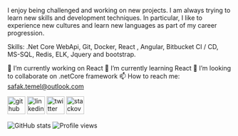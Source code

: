 I enjoy being challenged and working on new projects. I am always trying to learn new skills and development techniques. In particular, I like to experience new cultures and learn new languages as part of my career progression.

Skills: .Net Core WebApi, Git, Docker, React , Angular, Bitbucket CI / CD, MS-SQL, Redis, ELK, Jquery and bootstrap.

🔭 I’m currently working on React 🌱 I’m currently learning React 👯 I’m looking to collaborate on .netCore framework 📫 How to reach me: safak.temel@outlook.com 

[<img src='https://cdn.jsdelivr.net/npm/simple-icons@3.0.1/icons/github.svg' alt='github' height='40'>](https://github.com/satem02)  [<img src='https://cdn.jsdelivr.net/npm/simple-icons@3.0.1/icons/linkedin.svg' alt='linkedin' height='40'>](https://www.linkedin.com/in/satem/)  [<img src='https://cdn.jsdelivr.net/npm/simple-icons@3.0.1/icons/twitter.svg' alt='twitter' height='40'>](https://twitter.com/satem02)  [<img src='https://cdn.jsdelivr.net/npm/simple-icons@3.0.1/icons/stackoverflow.svg' alt='stackoverflow' height='40'>](https://stackoverflow.com/users/5471315/satem)  

![GitHub stats](https://github-readme-stats.vercel.app/api?username=satem02&show_icons=true)  ![Profile views](https://gpvc.arturio.dev/satem02)  
